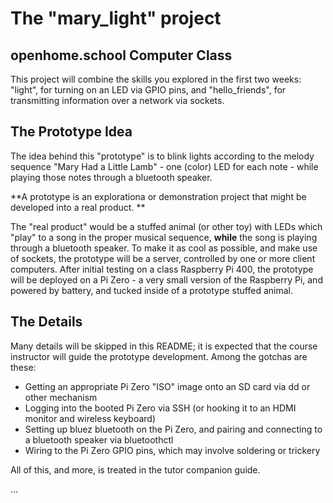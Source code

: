# The "mary_light" project
## openhome.school Computer Class

This project will combine the skills you explored in the first two weeks: "light", for turning on
an LED via GPIO pins, and "hello_friends", for transmitting information over a network via sockets.

## The Prototype Idea

The idea behind this "prototype" is to blink lights according to the melody sequence "Mary Had a
Little Lamb" - one (color) LED for each note - while playing those notes through a bluetooth
speaker.

**A prototype is an explorationa or demonstration project that might be developed into a real
product. **

The "real product" would be a stuffed animal (or other toy) with LEDs which "play" to a song in
the proper musical sequence, **while** the song is playing through a bluetooth speaker.  To make it
as cool as possible, and make use of sockets, the prototype will be a server, controlled by one or
more client computers.  After initial testing on a class Raspberry Pi 400, the prototype will be
deployed on a Pi Zero - a very small version of the Raspberry Pi, and powered by battery, and tucked
inside of a prototype stuffed animal.

## The Details

Many details will be skipped in this README; it is expected that the course instructor will guide
the prototype development.  Among the gotchas are these:

* Getting an appropriate Pi Zero "ISO" image onto an SD card via dd or other mechanism
* Logging into the booted Pi Zero via SSH (or hooking it to an HDMI monitor and wireless keyboard)
* Setting up bluez bluetooth on the Pi Zero, and pairing and connecting to a bluetooth speaker via bluetoothctl
* Wiring to the Pi Zero GPIO pins, which may involve soldering or trickery

All of this, and more, is treated in the tutor companion guide.

...
